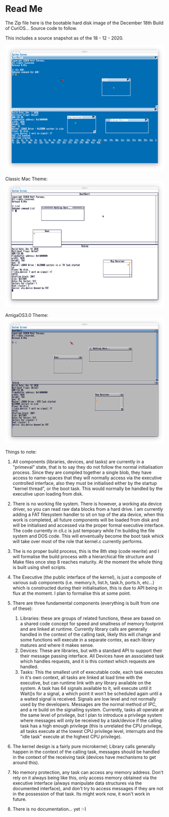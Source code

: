 # Read Me

The Zip file here is the bootable hard disk image of the December 18th Build of CuriOS... Source code to follow.

This includes a source snapshot as of the 18 - 12 - 2020. 

![Screen shot](https://github.com/h5n1xp/CuriOS/blob/main/ScreenShot.png)

Classic Mac Theme:
![Classic Mac](https://github.com/h5n1xp/CuriOS/blob/main/ScreenShot1.png)

AmigaOS3.0 Theme:
![Amiga3](https://github.com/h5n1xp/CuriOS/blob/main/ScreenShot2.png)

Things to note:
1. All components (libraries, devices, and tasks) are currently in a "primeval" state, that is to say they do not follow the normal initialisation process. Since they are compiled together a single blob, they have access to name-spaces that they will normally access via the executive controlled interface, also they must be initialised either by the startup "kernel thread", or the boot task. This would normally be handled by the executive upon loading from disk.

2. There is no working file system. There is however, a working ata device driver, so you can read raw data blocks from a hard drive. I am currently adding a FAT filesystem handler to sit on top of the ata device, when this work is completed, all future components will be loaded from disk and will be initialised and accessed via the proper formal executive interface. The code currently in cli.c is just tempoary while I'm building the file system and DOS code. This will enventually become the boot task whick will take over most of the role that kernel.c currently performs.

3. The is no proper build process, this is the 8th step (code rewrite) and I will formalise the build process with a hierarchical file structure and Make files once step 8 reaches maturity. At the moment the whole thing is built using shell scripts.

4. The Executive (the public interface of the kernel), is just a composite of various sub components (i.e. memory.h, list.h, task.h, ports.h, etc...) which is constructed during their initialisation, this is due to API being in flux at the moment. I plan to formalise this at some point.

5. There are three fundamental components (everything is built from one of these):
    1. Libraries: these are groups of related functions, these are based on a shared code concept for speed and smallness of memory footprint and are linked at runtime. Currently library calls are generally handled in the context of the calling task, likely this will change and some functions will execute in a separate contex, as each library matures and where it makes sense.
    2. Devices: These are libraries, but with a standard API to support their their message passing interface. All Devices have an associated task which handles requests, and it is this context which requests are handled.
    3. Tasks: This the smallest unit of executable code, each task executes in it's own context, all tasks are linked at load time with the executive, but can runtime link with any library available on the system. A task has 64 signals available to it, will execute until it Wait()s for a signal, a which point it won't be scheduled again until a a waited signal is received. Signals are low level and not normally used by the developers. Messages are the normal method of IPC, and a re build on the signalling system. Currently, tasks all operate at the same level of privilege, but I plan to introduce a privilege system where messages will only be received by a task/device if the calling task has a high enough privilege (this is unrelated the CPU privilege, all tasks execute at the lowest CPU privilege level, interrupts and the "idle task" execute at the highest CPU privilege).

6. The kernel design is a fairly pure microkernel; Library calls generally happen in the context of the calling task, messages should be handled in the context of the receiving task (devices have mechanisms to get around this).

7. No memory protection, any task can access any memory address. Don't rely on it always being like this, only access memory obtained via the executive interface (always manipulate data structures via the documented interface), and don't try to access messages if they are not in the possession of that task. Its might work now, it won't work in future. 

8. There is no documentation... yet :-)
